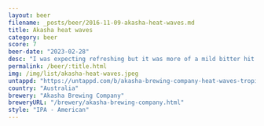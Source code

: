 ```yaml
---
layout: beer
filename: _posts/beer/2016-11-09-akasha-heat-waves.md
title: Akasha heat waves
category: beer
score: 7
beer-date: "2023-02-28"
desc: "I was expecting refreshing but it was more of a mild bitter hit. Feels like it’s missing something"
permalink: /beer/:title.html
img: /img/list/akasha-heat-waves.jpeg
untappd: "https://untappd.com/b/akasha-brewing-company-heat-waves-tropical-ipa/5149500"
country: "Australia"
brewery: "Akasha Brewing Company"
breweryURL: "/brewery/akasha-brewing-company.html"
style: "IPA - American"
---
```

